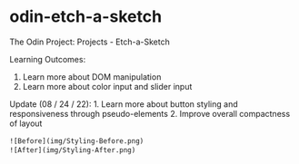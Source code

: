 # odin-etch-a-sketch
The Odin Project: Projects - Etch-a-Sketch

Learning Outcomes:
1. Learn more about DOM manipulation
2. Learn more about color input and slider input

Update (08 / 24 / 22):
    1. Learn more about button styling and responsiveness through pseudo-elements
    2. Improve overall compactness of layout

    ![Before](img/Styling-Before.png)
    ![After](img/Styling-After.png)